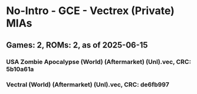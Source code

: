 # No-Intro - GCE - Vectrex (Private) MIAs
## Games: 2, ROMs: 2, as of 2025-06-15

### USA Zombie Apocalypse (World) (Aftermarket) (Unl).vec, CRC: 5b10a61a
### Vectral (World) (Aftermarket) (Unl).vec, CRC: de6fb997
